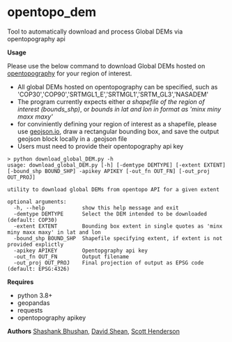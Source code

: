 # opentopo_dem
Tool to automatically download and process Global DEMs via opentopography api


**Usage**

Please use the below command to download Global DEMs hosted on [opentopography](https://portal.opentopography.org/datasets?minX=-144.3169420909554&minY=63.0617743330481&maxX=-144.2537592884724&maxY=63.09891026182693&group=global) for your region of interest.
- All global DEMs hosted on opentopography can be specified, such as 'COP30','COP90','SRTMGL1_E','SRTMGL1','SRTM_GL3','NASADEM'
- The program currently expects either *a shapefile of the region of interest (bounds_shp)*, or *bounds in lat and lon in format as  'minx miny maxx maxy'*
- for conviniently defining your region of interest as a shapefile, please use [geojson.io](https://geojson.io/), draw a rectangular bounding box, and save the output geojson block locally in a .geojson file
- Users must need to provide their opentopography api key
```console
> python download_global_DEM.py -h
usage: download_global_DEM.py [-h] [-demtype DEMTYPE] [-extent EXTENT] [-bound_shp BOUND_SHP] -apikey APIKEY [-out_fn OUT_FN] [-out_proj OUT_PROJ]

utility to download global DEMs from opentopo API for a given extent

optional arguments:
  -h, --help            show this help message and exit
  -demtype DEMTYPE      Select the DEM intended to be downloaded (default: COP30)
  -extent EXTENT        Bounding box extent in single quotes as 'minx miny maxx maxy' in lat and lon
  -bound_shp BOUND_SHP  Shapefile specifying extent, if extent is not provided explictly
  -apikey APIKEY        Opentopgraphy api key
  -out_fn OUT_FN        Output filename
  -out_proj OUT_PROJ    Final projection of output as EPSG code (default: EPSG:4326)
```

**Requires**
- python 3.8+
- geopandas
- requests
- opentopography apikey

**Authors**
[Shashank Bhushan](https://github.com/ShashankBice), [David Shean](https://github.com/dshean), [Scott Henderson](https://github.com/scottyhq)


